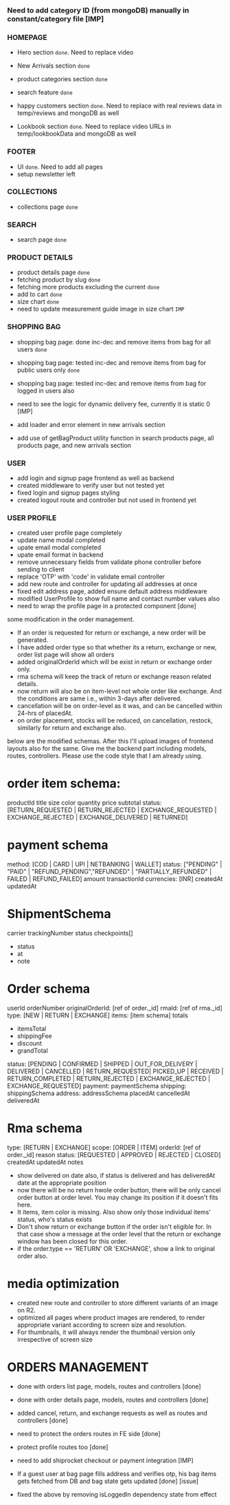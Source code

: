 ### Need to add category ID (from mongoDB) manually in constant/category file [IMP] ###

### HOMEPAGE ###
  - Hero section `done`. Need to replace video
  - New Arrivals section `done`
  - product categories section `done`
  - search feature `done`

  - happy customers section `done`. Need to replace with real reviews data in temp/reviews and mongoDB as well

  - Lookbook section `done`. Need to replace video URLs in temp/lookbookData and mongoDB as well

### FOOTER ###
  - UI `done`. Need to add all pages 
  - setup newsletter left
  
### COLLECTIONS ###
  - collections page `done`

### SEARCH ###
  - search page `done`

### PRODUCT DETAILS ###
  - product details page `done`
  - fetching product by slug `done`
  - fetching more products excluding the current `done`
  - add to cart `done`
  - size chart `done`
  - need to update measurement guide image in size chart `IMP` 

### SHOPPING BAG ###
  - shopping bag page: done inc-dec and remove items from bag for all users `done`
  - shopping bag page: tested inc-dec and remove items from bag for public users only `done`
  - shopping bag page: tested inc-dec and remove items from bag for logged in users also
  - need to see the logic for dynamic delivery fee, currently it is static 0 [IMP]


- add loader and error element in new arrivals section
- add use of getBagProduct utility function in search products page, all products page, and new arrivals section

### USER ###
- add login and signup page frontend as well as backend
- created middleware to verify user but not tested yet
- fixed login and signup pages styling
- created logout route and controller but not used in frontend yet

### USER PROFILE ###
- created user profile page completely
- update name modal completed
- upate email modal completed
- upate email format in backend
- remove unnecessary fields from validate phone controller before sending to client
- replace 'OTP' with 'code' in validate email controller
- add new route and controller for updating all addresses at once
- fixed edit address page, added ensure default address middleware
- modified UserProfile to show full name and contact number values also
- need to wrap the profile page in a protected component [done]


some modification in the order management.
- If an order is requested for return or exchange, a new order will be generated.
- I have added order type so that whether its a return, exchange or new, order list page will show all orders
- added originalOrderId which will be exist in return or exchange order only.
- rma schema will keep the track of return or exchange reason related details.
- now return will also be on item-level not whole order like exchange. And the conditions are same i.e., within 3-days after delivered.
- cancellation will be on order-level as it was, and can be cancelled within 24-hrs of placedAt.
- on order placement, stocks will be reduced, on cancellation, restock, similarly for return and exchange also.

below are the modified schemas. After this I'll upload images of frontend layouts also for the same.
Give me the backend part including models, routes, controllers. Please use the code style that I am already using.


# order item schema:
productId
title
size
color
quantity
price
subtotal
status: [RETURN_REQUESTED | RETURN_REJECTED | EXCHANGE_REQUESTED | EXCHANGE_REJECTED | EXCHANGE_DELIVERED | RETURNED]

# payment schema
method: [COD | CARD | UPI | NETBANKING | WALLET]
status: ["PENDING" | "PAID" | "REFUND_PENDING","REFUNDED" | "PARTIALLY_REFUNDED" | FAILED | REFUND_FAILED]
amount
transactionId
currencies: [INR]
createdAt
updatedAt

# ShipmentSchema
carrier
trackingNumber
status
checkpoints[]
 - status
 - at
 - note

# Order schema
userId
orderNumber
originalOrderId: [ref of order._id]
rmaId: [ref of rma._id]
type: [NEW | RETURN | EXCHANGE]
items: [item schema]
totals
 - itemsTotal
 - shippingFee
 - discount
 - grandTotal

status: [PENDING | CONFIRMED | SHIPPED | OUT_FOR_DELIVERY | DELIVERED | CANCELLED | RETURN_REQUESTED| PICKED_UP | RECEIVED | RETURN_COMPLETED | RETURN_REJECTED | EXCHANGE_REJECTED | EXCHANGE_REQUESTED]
payment: paymentSchema
shipping: shippingSchema
address: addressSchema
placedAt
cancelledAt
deliveredAt


# Rma schema
type: [RETURN | EXCHANGE]
scope: [ORDER | ITEM]
orderId: [ref of order._id]
reason
status: [REQUESTED | APPROVED | REJECTED | CLOSED]
createdAt
updatedAt
notes


- show delivered on date also, if status is delivered and has deliveredAt date at the appropriate position
- now there will be no return hwole order button, there will be only cancel order button at order level. You may change its position if it doesn't fits here.
- It items, item color is missing. Also show only those individual items' status, who's status exists
- Don't show return or exchange button if the order isn't eligible for. In that case show a message at the order level that the return or exchange window has been closed for this order.
- if the order.type == 'RETURN' OR 'EXCHANGE', show a link to original order also.


# media optimization
- created new route and controller to store different variants of an image on R2.
- optimized all pages where product images are rendered, to render appropriate variant according to screen size and resolution.
- For thumbnails, it will always render the thumbnail version only irrespective of screen size


# ORDERS MANAGEMENT
- done with orders list page, models, routes and controllers [done]
- done with order details page, models, routes and controllers [done]
- added cancel, return, and exchange requests as well as routes and controllers [done]
- need to protect the orders routes in FE side [done]
- protect profile routes too [done]

- need to add shiprocket checkout or payment integration [IMP]

- If a guest user at bag page fills address and verifies otp, his bag items gets fetched from DB and bag state gets updated [done] [issue]
- fixed the above by removing isLoggedIn dependency state from effect